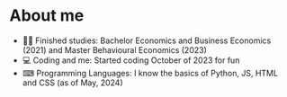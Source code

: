 # About me


- 👨‍🎓 Finished studies: Bachelor Economics and Business Economics (2021) and Master Behavioural Economics (2023)
- 💻 Coding and me: Started coding October of 2023 for fun
- ⌨ Programming Languages: I know the basics of Python, JS, HTML and CSS (as of May, 2024)
